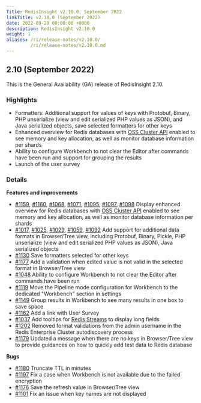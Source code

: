 ```yaml
---
Title: RedisInsight v2.10.0, September 2022
linkTitle: v2.10.0 (September 2022)
date: 2022-09-29 00:00:00 +0000
description: RedisInsight v2.10.0
weight: 1
aliases: /ri/release-notes/v2.10.0/
         /ri/release-notes/v2.10.0.md
---
```

## 2.10 (September 2022)
This is the General Availability (GA) release of RedisInsight 2.10.

### Highlights
- Formatters: Additional support for values of keys with Protobuf, Binary, PHP unserialize (view and edit serialized PHP values as JSON), and Java serialized objects, save selected formatters for other keys
- Enhanced overview for Redis databases with [OSS Cluster API](https://docs.redis.com/latest/rs/clusters/optimize/oss-cluster-api/) enabled to see memory and key allocation, as well as monitor database information per shards
- Ability to configure Workbench to not clear the Editor after commands have been run and support for grouping the results
- Launch of the user survey

### Details
**Features and improvements**
- [#1159](https://github.com/RedisInsight/RedisInsight/pull/1159), [#1160](https://github.com/RedisInsight/RedisInsight/pull/1160), [#1068](https://github.com/RedisInsight/RedisInsight/pull/1068), [#1071](https://github.com/RedisInsight/RedisInsight/pull/1071), [#1095](https://github.com/RedisInsight/RedisInsight/pull/1095), [#1097](https://github.com/RedisInsight/RedisInsight/pull/1097), [#1098](https://github.com/RedisInsight/RedisInsight/pull/1098) Display enhanced overview for Redis databases with [OSS Cluster API](https://docs.redis.com/latest/rs/clusters/optimize/oss-cluster-api/) enabled to see memory and key allocation, as well as monitor database information per shards
- [#1017](https://github.com/RedisInsight/RedisInsight/pull/1017), [#1025](https://github.com/RedisInsight/RedisInsight/pull/1025), [#1029](https://github.com/RedisInsight/RedisInsight/pull/1029), [#1059](https://github.com/RedisInsight/RedisInsight/pull/1059), [#1092](https://github.com/RedisInsight/RedisInsight/pull/1092) Add support for additional data formats in Browser/Tree view, including Protobuf, Binary, Pickle, PHP unserialize (view and edit serialized PHP values as JSON), Java serialized objects
- [#1130](https://github.com/RedisInsight/RedisInsight/pull/1130) Save formatters selected for other keys
- [#1177](https://github.com/RedisInsight/RedisInsight/pull/1177) Add a validation when edited value is not valid in the selected format in Browser/Tree view
- [#1048](https://github.com/RedisInsight/RedisInsight/pull/1048) Ability to configure Workbench to not clear the Editor after commands have been run
- [#1119](https://github.com/RedisInsight/RedisInsight/pull/1119) Move the Pipeline mode configuration for Workbench to the dedicated "Workbench" section in settings
- [#1149](https://github.com/RedisInsight/RedisInsight/pull/1149) Group results in Workbench to see many results in one box to save space
- [#1162](https://github.com/RedisInsight/RedisInsight/pull/1162) Add a link with User Survey
- [#1037](https://github.com/RedisInsight/RedisInsight/pull/1037) Add tooltips for [Redis Streams](https://redis.io/docs/data-types/streams/) to display long fields
- [#1202](https://github.com/RedisInsight/RedisInsight/pull/1202) Removed format validations from the admin username in the Redis Enterprise Cluster autodiscovery process
- [#1179](https://github.com/RedisInsight/RedisInsight/pull/1179) Updated a message when there are no keys in Browser/Tree view to provide guidances on how to quickly add test data to Redis database

**Bugs**
- [#1180](https://github.com/RedisInsight/RedisInsight/pull/1180) Truncate TTL in minutes
- [#1197](https://github.com/RedisInsight/RedisInsight/pull/1197) Fix a case when Workbench is not available due to the failed encryption
- [#1176](https://github.com/RedisInsight/RedisInsight/pull/1176) Save the refresh value in Browser/Tree view
- [#1101](https://github.com/RedisInsight/RedisInsight/pull/1101) Fix an issue when key names are not displayed 
